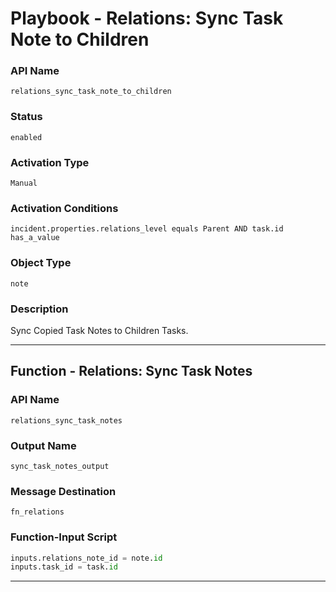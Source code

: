 <!--
    DO NOT MANUALLY EDIT THIS FILE
    THIS FILE IS AUTOMATICALLY GENERATED WITH resilient-sdk codegen
    Generated with resilient-sdk v51.0.0.2.575
-->

# Playbook - Relations: Sync Task Note to Children

### API Name
`relations_sync_task_note_to_children`

### Status
`enabled`

### Activation Type
`Manual`

### Activation Conditions
`incident.properties.relations_level equals Parent AND task.id has_a_value`

### Object Type
`note`

### Description
Sync Copied Task Notes to Children Tasks.


---
## Function - Relations: Sync Task Notes

### API Name
`relations_sync_task_notes`

### Output Name
`sync_task_notes_output`

### Message Destination
`fn_relations`

### Function-Input Script
```python
inputs.relations_note_id = note.id
inputs.task_id = task.id

```

---


